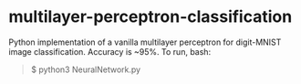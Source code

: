 # multilayer-perceptron-classification
Python implementation of a vanilla multilayer perceptron for digit-MNIST image classification. Accuracy is ~95%. To run, bash:

> $ python3 NeuralNetwork.py
